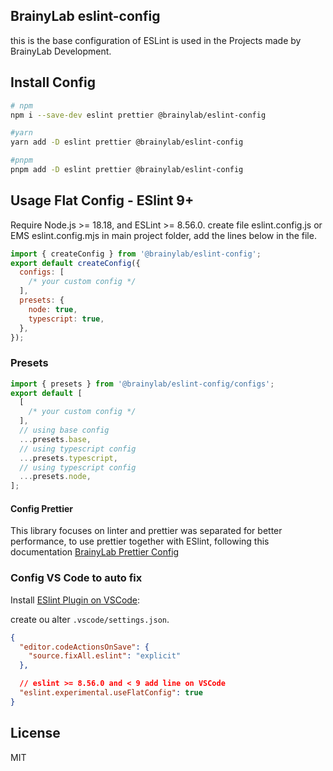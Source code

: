 ## BrainyLab eslint-config

this is the base configuration of ESLint is used in the Projects made by BrainyLab Development.

## Install Config

```bash
# npm
npm i --save-dev eslint prettier @brainylab/eslint-config

#yarn
yarn add -D eslint prettier @brainylab/eslint-config

#pnpm
pnpm add -D eslint prettier @brainylab/eslint-config
```

## Usage Flat Config - ESlint 9+

Require Node.js >= 18.18, and ESLint >= 8.56.0.
create file eslint.config.js or EMS eslint.config.mjs in main project folder, add the lines below in the file.

```js
import { createConfig } from '@brainylab/eslint-config';
export default createConfig({
  configs: [
    /* your custom config */
  ],
  presets: {
    node: true,
    typescript: true,
  },
});
```

### Presets

```javascript
import { presets } from '@brainylab/eslint-config/configs';
export default [
  [
    /* your custom config */
  ],
  // using base config
  ...presets.base,
  // using typescript config
  ...presets.typescript,
  // using typescript config
  ...presets.node,
];
```

#### Config Prettier

This library focuses on linter and prettier was separated for better performance, to use prettier together with ESlint, following this documentation
[BrainyLab Prettier Config](https://www.npmjs.com/package/@brainylab/prettier-config)

### Config VS Code to auto fix

Install [ESlint Plugin on VSCode](https://marketplace.visualstudio.com/items?itemName=dbaeumer.vscode-eslint):

create ou alter `.vscode/settings.json`.

```json
{
  "editor.codeActionsOnSave": {
    "source.fixAll.eslint": "explicit"
  },

  // eslint >= 8.56.0 and < 9 add line on VSCode
  "eslint.experimental.useFlatConfig": true
}
```

## License

MIT
